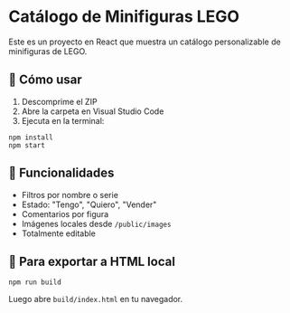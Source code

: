 # Catálogo de Minifiguras LEGO

Este es un proyecto en React que muestra un catálogo personalizable de minifiguras de LEGO.

## 🚀 Cómo usar

1. Descomprime el ZIP
2. Abre la carpeta en Visual Studio Code
3. Ejecuta en la terminal:

```
npm install
npm start
```

## 🎒 Funcionalidades

- Filtros por nombre o serie
- Estado: "Tengo", "Quiero", "Vender"
- Comentarios por figura
- Imágenes locales desde `/public/images`
- Totalmente editable

## 🏁 Para exportar a HTML local

```
npm run build
```

Luego abre `build/index.html` en tu navegador.